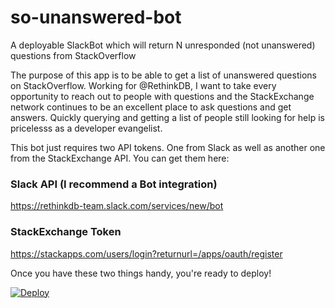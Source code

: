 # so-unanswered-bot

A deployable SlackBot which will return N unresponded (not unanswered) questions from StackOverflow

The purpose of this app is to be able to get a list of unanswered questions on StackOverflow. Working for @RethinkDB, I want to take every opportunity to reach out to people with questions and the StackExchange network continues to be an excellent place to ask questions and get answers. Quickly querying and getting a list of people still looking for help is pricelesss as a developer evangelist.

This bot just requires two API tokens. One from Slack as well as another one from the StackExchange API. You can get them here:

### Slack API (I recommend a Bot integration)
https://rethinkdb-team.slack.com/services/new/bot

### StackExchange Token
https://stackapps.com/users/login?returnurl=/apps/oauth/register

Once you have these two things handy, you're ready to deploy!

[![Deploy](https://www.herokucdn.com/deploy/button.svg)](https://heroku.com/deploy?template=https://github.com/heroku/node-js-sample)
